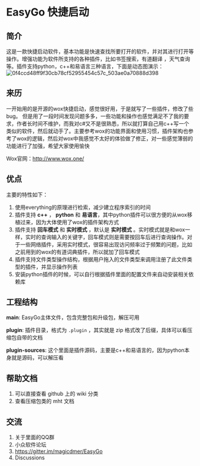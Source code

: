 # EasyGo 快捷启动
## 简介
这是一款快捷启动软件，基本功能是快速查找所要打开的软件，并对其进行打开等操作。增强功能为软件所支持的各种插件，比如书签搜索，有道翻译 ，天气查询 等。插件支持python，c++和易语言三种语言，下面是动态图演示：
![0f4ccd48ff9f30cb78cf52955454c57c_503ae0a70888d398](https://user-images.githubusercontent.com/5556368/183931138-45027153-f389-4069-9ec0-e997925c5a18.gif)



## 来历

一开始用的是开源的wox快捷启动，感觉很好用，于是就写了一些插件，修改了些bug。 但是用了一段时间发现问题多多，一些功能和操作也感觉满足不了我的要求，作者长时间不维护，而我对c#又不是很熟悉，所以就打算自己用c++写一个类似的软件，然后就动手了。主要参考wox的功能界面和使用习惯，插件架构也参考了wox的逻辑，然后对wox中我感觉不太好的体验做了修正，对一些感觉薄弱的功能进行了加强，希望大家使用愉快

Wox官网：http://www.wox.one/



## 优点

主要的特性如下：

1. 使用everything的原理进行检索，减少建立程序索引的时间
2. 插件支持 **c++** ， **python** 和 **易语言**，其中python插件可以很方便的从wox移植过来，因为大体使用了wox的插件架构方式
3. 插件支持 **回车模式** 和 **实时模式** ，默认是 **实时模式** 。实时模式就是和wox一样，实时的查询输入的关键字，回车模式则是需要按回车后进行查询操作。对于一些网络插件，采用实时模式，很容易出现访问频率过于频繁的问题，比如之前用到的wox的有道词典插件，所以就加了回车模式
4. 插件支持文件类型操作结构，根据用户拖入的文件类型来调用注册了此文件类型的插件，并显示操作列表
5. 安装python插件的时候，可以自行根据插件里面的配置文件来自动安装相关依赖库



## 工程结构

**main**:  EasyGo主体文件，包含完整包和升级包，解压可用

**plugin**:  插件目录，格式为 `.plugin`  ，其实就是 zip 格式改了后缀，具体可以看压缩包自带的文档

**plugin-sources**:  这个里面是插件源码，主要是c++和易语言的，因为python本身就是源码，可以解压看


## 帮助文档
1. 可以直接查看 github 上的 wiki 分类
2. 查看压缩包类的 mht 文档

## 交流
1. 关于里面的QQ群
2. 小众软件论坛
3. https://gitter.im/magicdmer/EasyGo
4. Discussions
